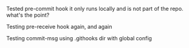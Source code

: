 Tested pre-commit hook it only runs locally and is not part of the repo.  what's the point?

Testing pre-receive hook again, and again

Testing commit-msg using .githooks dir with global config
